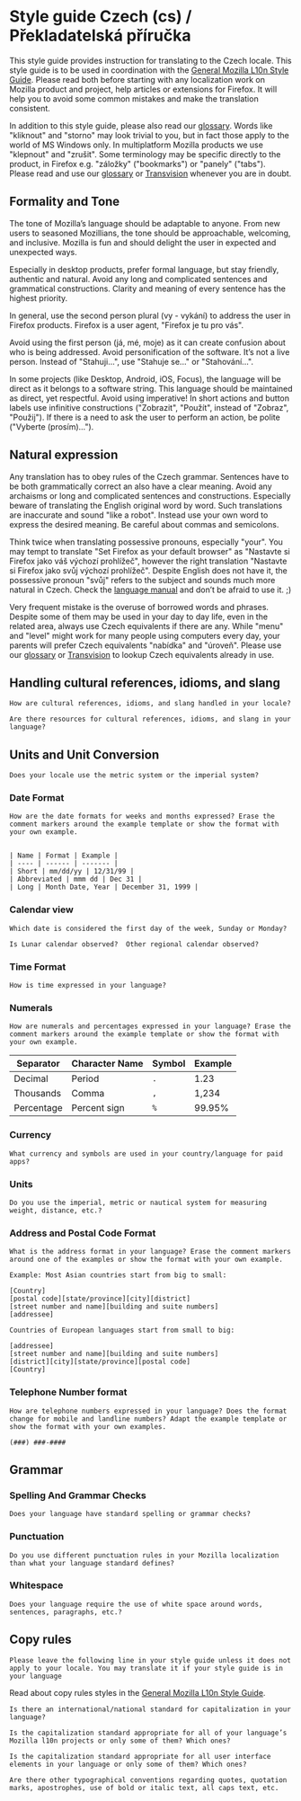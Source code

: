 # Style guide Czech (cs) / Překladatelská příručka

<!-- toc -->

This style guide provides instruction for translating to the Czech locale. This style guide is to be used in coordination with the [General Mozilla L10n Style Guide](../mozilla_general/README.md). Please read both before starting with any localization work on Mozilla product and project, help articles or extensions for Firefox. It will help you to avoid some common mistakes and make the translation consistent.

In addition to this style guide, please also read our [glossary](glossary.md). Words like "kliknout" and "storno" may look trivial to you, but in fact those apply to the world of MS Windows only. In multiplatform Mozilla products we use "klepnout" and "zrušit". Some terminology may be specific directly to the product, in Firefox e.g. "záložky" ("bookmarks") or "panely" ("tabs"). Please read and use our [glossary](glossary.md) or [Transvision](http://wiki.l10n.cz/Transvision) whenever you are in doubt.

## Formality and Tone

The tone of Mozilla’s language should be adaptable to anyone. From new users to seasoned Mozillians, the tone should be approachable, welcoming, and inclusive. Mozilla is fun and should delight the user in expected and unexpected ways.

Especially in desktop products, prefer formal language, but stay friendly, authentic and natural. Avoid any long and complicated sentences and grammatical constructions. Clarity and meaning of every sentence has the highest priority.

In general, use the second person plural (vy - vykání) to address the user in Firefox products. Firefox is a user agent, "Firefox je tu pro vás".

Avoid using the first person (já, mé, moje) as it can create confusion about who is being addressed. Avoid personification of the software. It’s not a live person. Instead of "Stahuji...", use "Stahuje se..." or "Stahování...".

In some projects (like Desktop, Android, iOS, Focus), the language will be direct as it belongs to a software string. This language should be maintained as direct, yet respectful. Avoid using imperative! In short actions and button labels use infinitive constructions ("Zobrazit", "Použít", instead of "Zobraz", "Použij"). If there is a need to ask the user to perform an action, be polite ("Vyberte (prosím)...").

## Natural expression

Any translation has to obey rules of the Czech grammar. Sentences have to be both grammatically correct an also have a clear meaning. Avoid any archaisms or long and complicated sentences and constructions. Especially beware of translating the English original word by word. Such translations are inaccurate and sound "like a robot". Instead use your own word to express the desired meaning. Be careful about commas and semicolons.

Think twice when translating possessive pronouns, especially "your". You may tempt to translate "Set Firefox as your default browser" as "Nastavte si Firefox jako váš výchozí prohlížeč", however the right translation "Nastavte si Firefox jako svůj výchozí prohlížeč". Despite English does not have it, the possessive pronoun "svůj" refers to the subject and sounds much more natural in Czech. Check the [language manual](http://prirucka.ujc.cas.cz/?id=630) and don’t be afraid to use it. ;)

Very frequent mistake is the overuse of borrowed words and phrases. Despite some of them may be used in your day to day life, even in the related area, always use Czech equivalents if there are any. While "menu" and "level" might work for many people using computers every day, your parents will prefer Czech equivalents "nabídka" and "úroveň". Please use our [glossary](glossary.md) or [Transvision](http://wiki.l10n.cz/Transvision) to lookup Czech equivalents already in use.

## Handling cultural references, idioms, and slang

	How are cultural references, idioms, and slang handled in your locale?

	Are there resources for cultural references, idioms, and slang in your language?

## Units and Unit Conversion

	Does your locale use the metric system or the imperial system?

### Date Format

	How are the date formats for weeks and months expressed? Erase the comment markers around the example template or show the format with your own example.


    | Name | Format | Example |
    | ---- | ------ | ------- |
    | Short | mm/dd/yy | 12/31/99 |
    | Abbreviated | mmm dd | Dec 31 |
    | Long | Month Date, Year | December 31, 1999 |

### Calendar view

	Which date is considered the first day of the week, Sunday or Monday?

	Is Lunar calendar observed?  Other regional calendar observed?

### Time Format

	How is time expressed in your language?

### Numerals

	How are numerals and percentages expressed in your language? Erase the comment markers around the example template or show the format with your own example.

| Separator | Character Name | Symbol | Example |
| --------- | -------------- | ------ | ------- |
| Decimal | Period | `.` | 1.23 |
| Thousands | Comma | `,` | 1,234 |
| Percentage | Percent sign | `%` | 99.95% |

### Currency

	What currency and symbols are used in your country/language for paid apps?

### Units

	Do you use the imperial, metric or nautical system for measuring weight, distance, etc.?

### Address and Postal Code Format

	What is the address format in your language? Erase the comment markers around one of the examples or show the format with your own example.

	Example: Most Asian countries start from big to small:

    [Country]
    [postal code][state/province][city][district]
    [street number and name][building and suite numbers]
    [addressee]

	Countries of European languages start from small to big:

    [addressee]
    [street number and name][building and suite numbers]
    [district][city][state/province][postal code]
    [Country]

### Telephone Number format

	How are telephone numbers expressed in your language? Does the format change for mobile and landline numbers? Adapt the example template or show the format with your own examples.

`(###) ###-####`

## Grammar

### Spelling And Grammar Checks

	Does your language have standard spelling or grammar checks?

### Punctuation

	Do you use different punctuation rules in your Mozilla localization than what your language standard defines?

### Whitespace

	Does your language require the use of white space around words, sentences, paragraphs, etc.?

## Copy rules

	Please leave the following line in your style guide unless it does not apply to your locale. You may translate it if your style guide is in your language

Read about copy rules styles in the [General Mozilla L10n Style Guide](../mozilla_general/README.md#copy-rules).

	Is there an international/national standard for capitalization in your language?

	Is the capitalization standard appropriate for all of your language’s Mozilla l10n projects or only some of them? Which ones?

	Is the capitalization standard appropriate for all user interface elements in your language or only some of them? Which ones?

	Are there other typographical conventions regarding quotes, quotation marks, apostrophes, use of bold or italic text, all caps text, etc.
